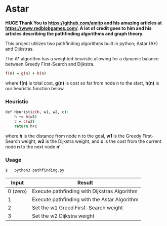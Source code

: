 # Astar

**HUGE Thank You to https://github.com/amitp and his amazing articles at https://www.redblobgames.com/. A lot of credit goes to him and his articles describing the pathfinding algorithms and graph theory.**

This project utilizes two pathfinding algorithms built in python; Astar (A*) and Dijkstras.

The A* algorithm has a weighted heuristic allowing for a dynamic balance between Greedy First-Search and Dijkstra.

```sh
f(n) = g(n) + h(n)
```
where **f(n)** is total cost, **g(n)** is cost so far from node n to the start, **h(n)** is our heuristic function below.

### Heuristic

```sh
def Heuristic(h, w1, w2, c):
    h += h(w1)
    c = c(w2)
    return h+c
```

where **h** is the distance from node n to the goal, **w1** is the Greedy First-Search weight, **w2** is the Dijkstra weight, and **c** is the cost from the current node **n** to the next node **n'**

### Usage
```sh
$   python3 pathfinding.py
```
| Input | Result |
| ------ | ------ |
| 0 (zero) | Execute pathfinding with Dijkstras Algorithm  |
| 1 | Execute pathfinding with the Astar Algorithm |
| 2 | Set the w1 Greed First-Search weight |
| 3 | Set the w2 Dijkstra weight |
